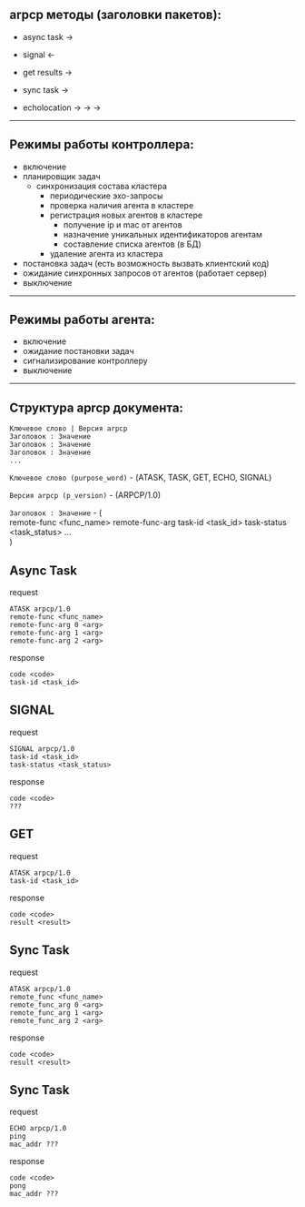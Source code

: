 ## arpcp методы (заголовки пакетов):
* async task ->
* signal <-
* get results ->

* sync task ->

* echolocation -> -> ->

---

## Режимы работы контроллера:

* включение
* планировщик задач
    * синхронизация состава кластера
        * периодические эхо-запросы
        * проверка наличия агента в кластере
        * регистрация новых агентов в кластере
            * получение ip и mac от агентов
            * назначение уникальных идентификаторов агентам
            * составление списка агентов (в БД)
        * удаление агента из кластера
* постановка задач (есть возможность вызвать клиентский код)
* ожидание синхронных запросов от агентов (работает сервер)
* выключение

---

## Режимы работы агента:

* включение
* ожидание постановки задач
* сигнализирование контроллеру
* выключение

---

## Структура aprcp документа:

```
Ключевое слово | Версия arpcp  
Заголовок : Значение  
Заголовок : Значение  
Заголовок : Значение    
...
```

`Ключевое слово (purpose_word)` - (ATASK, TASK, GET, ECHO, SIGNAL)

`Версия arpcp (p_version)` - (ARPCP/1.0)

`Заголовок : Значение` - (  
    remote-func <func_name>
    remote-func-arg <index> <arg>
    task-id <task_id>
    task-status <task_status>
    ...  
)


## Async Task

request

```
ATASK arpcp/1.0
remote-func <func_name>
remote-func-arg 0 <arg>
remote-func-arg 1 <arg>
remote-func-arg 2 <arg>
```

response

```
code <code>
task-id <task_id>
```

## SIGNAL

request

```
SIGNAL arpcp/1.0
task-id <task_id>
task-status <task_status>
```

response

```
code <code>
???
```

## GET

request

```
ATASK arpcp/1.0
task-id <task_id>
```

response

```
code <code>
result <result>
```


## Sync Task

request

```
ATASK arpcp/1.0
remote_func <func_name>
remote_func_arg 0 <arg>
remote_func_arg 1 <arg>
remote_func_arg 2 <arg>
```

response

```
code <code>
result <result>
```

## Sync Task

request

```
ECHO arpcp/1.0
ping
mac_addr ???
```

response

```
code <code>
pong
mac_addr ???
```